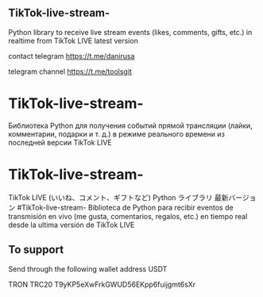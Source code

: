 ## TikTok-live-stream-
Python library to receive live stream events (likes, comments, gifts, etc.) in realtime from TikTok LIVE latest version

contact telegram https://t.me/danirusa

telegram channel https://t.me/toolsgit


# TikTok-live-stream-
Библиотека Python для получения событий прямой трансляции (лайки, комментарии, подарки и т. д.) в режиме реального времени из последней версии TikTok LIVE

# TikTok-live-stream-
TikTok LIVE (いいね、コメント、ギフトなど) Python ライブラリ 最新バージョン
#TikTok-live-stream-
Biblioteca de Python para recibir eventos de transmisión en vivo (me gusta, comentarios, regalos, etc.) en tiempo real desde la ultima versión de TikTok LIVE


## To support
Send through the following wallet address USDT 

TRON TRC20 
T9yKP5eXwFrkGWUD56EKpp6fuijgmt6sXr
 
